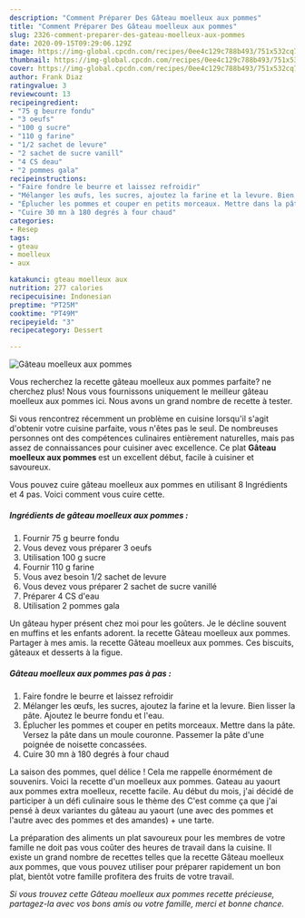 ```yaml
---
description: "Comment Préparer Des Gâteau moelleux aux pommes"
title: "Comment Préparer Des Gâteau moelleux aux pommes"
slug: 2326-comment-preparer-des-gateau-moelleux-aux-pommes
date: 2020-09-15T09:29:06.129Z
image: https://img-global.cpcdn.com/recipes/0ee4c129c788b493/751x532cq70/gateau-moelleux-aux-pommes-photo-principale-de-la-recette.jpg
thumbnail: https://img-global.cpcdn.com/recipes/0ee4c129c788b493/751x532cq70/gateau-moelleux-aux-pommes-photo-principale-de-la-recette.jpg
cover: https://img-global.cpcdn.com/recipes/0ee4c129c788b493/751x532cq70/gateau-moelleux-aux-pommes-photo-principale-de-la-recette.jpg
author: Frank Diaz
ratingvalue: 3
reviewcount: 13
recipeingredient:
- "75 g beurre fondu"
- "3 oeufs"
- "100 g sucre"
- "110 g farine"
- "1/2 sachet de levure"
- "2 sachet de sucre vanill"
- "4 CS deau"
- "2 pommes gala"
recipeinstructions:
- "Faire fondre le beurre et laissez refroidir"
- "Mélanger les œufs, les sucres, ajoutez la farine et la levure. Bien lisser la pâte. Ajoutez le beurre fondu et l&#39;eau."
- "Éplucher les pommes et couper en petits morceaux. Mettre dans la pâte. Versez la pâte dans un moule couronne. Passemer la pâte d&#39;une poignée de noisette concassées."
- "Cuire 30 mn à 180 degrés à four chaud"
categories:
- Resep
tags:
- gteau
- moelleux
- aux

katakunci: gteau moelleux aux 
nutrition: 277 calories
recipecuisine: Indonesian
preptime: "PT25M"
cooktime: "PT49M"
recipeyield: "3"
recipecategory: Dessert

---
```



![Gâteau moelleux aux pommes](https://img-global.cpcdn.com/recipes/0ee4c129c788b493/751x532cq70/gateau-moelleux-aux-pommes-photo-principale-de-la-recette.jpg)

Vous recherchez la recette gâteau moelleux aux pommes parfaite? ne cherchez plus! Nous vous fournissons uniquement le meilleur gâteau moelleux aux pommes ici. Nous avons un grand nombre de recette à tester.

Si vous rencontrez récemment un problème en cuisine lorsqu'il s'agit d'obtenir votre cuisine parfaite, vous n'êtes pas le seul. De nombreuses personnes ont des compétences culinaires entièrement naturelles, mais pas assez de connaissances pour cuisiner avec excellence. Ce plat <strong> Gâteau moelleux aux pommes </strong> est un excellent début, facile à cuisiner et savoureux.

<!--inarticleads1-->

Vous pouvez cuire gâteau moelleux aux pommes en utilisant 8 Ingrédients et 4 pas. Voici comment vous cuire cette.

##### Ingrédients de gâteau moelleux aux pommes :

1. Fournir 75 g beurre fondu
1. Vous devez vous préparer 3 oeufs
1. Utilisation 100 g sucre
1. Fournir 110 g farine
1. Vous avez besoin 1/2 sachet de levure
1. Vous devez vous préparer 2 sachet de sucre vanillé
1. Préparer 4 CS d&#39;eau
1. Utilisation 2 pommes gala


Un gâteau hyper présent chez moi pour les goûters. Je le décline souvent en muffins et les enfants adorent. la recette Gâteau moelleux aux pommes. Partager à mes amis. la recette Gâteau moelleux aux pommes. Ces biscuits, gâteaux et desserts à la figue. 

<!--inarticleads2-->

##### Gâteau moelleux aux pommes pas à pas :

1. Faire fondre le beurre et laissez refroidir
1. Mélanger les œufs, les sucres, ajoutez la farine et la levure. Bien lisser la pâte. Ajoutez le beurre fondu et l&#39;eau.
1. Éplucher les pommes et couper en petits morceaux. Mettre dans la pâte. Versez la pâte dans un moule couronne. Passemer la pâte d&#39;une poignée de noisette concassées.
1. Cuire 30 mn à 180 degrés à four chaud


La saison des pommes, quel délice ! Cela me rappelle énormément de souvenirs. Voici la recette d&#39;un moelleux aux pommes. Gateau au yaourt aux pommes extra moelleux, recette facile. Au début du mois, j&#39;ai décidé de participer à un défi culinaire sous le thème des C&#39;est comme ça que j&#39;ai pensé à deux variantes du gâteau au yaourt (une avec des pommes et l&#39;autre avec des pommes et des amandes) + une tarte. 

<!--inarticleads1-->

<p>
La préparation des aliments un plat savoureux pour les membres de votre famille ne doit pas vous coûter des heures de travail dans la cuisine. Il existe un grand nombre de recettes telles que la recette Gâteau moelleux aux pommes, que vous pouvez utiliser pour préparer rapidement un bon plat, bientôt votre famille profitera des fruits de votre travail.
</p>

<p>
<i>Si vous trouvez cette Gâteau moelleux aux pommes recette précieuse, partagez-la avec vos bons amis ou votre famille, merci et bonne chance.</i>
</p>
